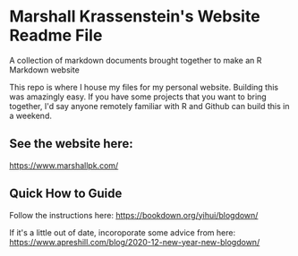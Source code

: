 # Marshall Krassenstein's Website Readme File

A collection of markdown documents brought together to make an R Markdown website

This repo is where I house my files for my personal website. Building this was amazingly easy. If you have some projects that you want to bring together, I'd say anyone remotely familiar with R and Github can build this in a weekend. 

## See the website here:
https://www.marshallpk.com/

## Quick How to Guide

Follow the instructions here: https://bookdown.org/yihui/blogdown/

If it's a little out of date, incoroporate some advice from here: https://www.apreshill.com/blog/2020-12-new-year-new-blogdown/

